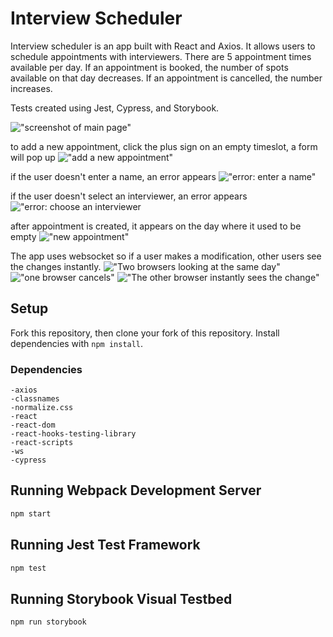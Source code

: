 # Interview Scheduler
Interview scheduler is an app built with React and Axios. It allows users to schedule appointments with interviewers. There are 5 appointment times available per day. If an appointment is booked, the number of spots available on that day decreases. If an appointment is cancelled, the number increases. 


Tests created using Jest, Cypress, and Storybook. 


!["screenshot of main page"]("https://github.com/emi-hi/scheduler/blob/master/docs/main_app.png")

to add a new appointment, click the plus sign on an empty timeslot, a form will pop up
!["add a new appointment"]("https://github.com/emi-hi/scheduler/blob/master/docs/add_appointment.png")

if the user doesn't enter a name, an error appears
!["error: enter a name"]("https://github.com/emi-hi/scheduler/blob/master/docs/error_student.png")

if the user doesn't select an interviewer, an error appears
!["error: choose an interviewer]("https://github.com/emi-hi/scheduler/blob/master/docs/error_interviewer.png")

after appointment is created, it appears on the day where it used to be empty
!["new appointment"]("https://github.com/emi-hi/scheduler/blob/master/docs/confirmed_appointment.png")

 The app uses websocket so if a user makes a modification, other users see the changes instantly.
!["Two browsers looking at the same day"]("https://github.com/emi-hi/scheduler/blob/master/docs/websocket_1.png")
!["one browser cancels"]("https://github.com/emi-hi/scheduler/blob/master/docs/websocket_2.png")
!["The other browser instantly sees the change"]("https://github.com/emi-hi/scheduler/blob/master/docs/websocket_3.png")

## Setup
Fork this repository, then clone your fork of this repository.
Install dependencies with `npm install`.

### Dependencies
    -axios
    -classnames
    -normalize.css
    -react
    -react-dom
    -react-hooks-testing-library
    -react-scripts
    -ws
    -cypress

## Running Webpack Development Server

```sh
npm start
```

## Running Jest Test Framework

```sh
npm test
```

## Running Storybook Visual Testbed

```sh
npm run storybook
```
